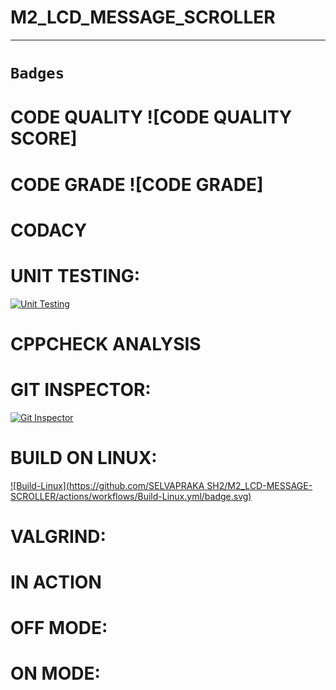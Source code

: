 # M2_LCD_MESSAGE_SCROLLER
-----------------------------------------------------------
# `Badges`
# CODE QUALITY ![CODE QUALITY SCORE]
# CODE GRADE ![CODE GRADE]

# CODACY

# UNIT TESTING:
[![Unit Testing](https://github.com/SELVAPRAKASH2/M2_LCD-MESSAGE-SCROLLER/actions/workflows/Unit%20Testing.yml/badge.svg)](https://github.com/SELVAPRAKASH2/M2_LCD-MESSAGE-SCROLLER/actions/workflows/Unit%20Testing.yml)


# CPPCHECK ANALYSIS



# GIT INSPECTOR:
[![Git Inspector](https://github.com/SELVAPRAKASH2/M2_LCD-MESSAGE-SCROLLER/actions/workflows/Git%20Inspector.yml/badge.svg)](https://github.com/SELVAPRAKASH2/M2_LCD-MESSAGE-SCROLLER/actions/workflows/Git%20Inspector.yml)



# BUILD ON LINUX:
[![Build-Linux](https://github.com/SELVAPRAKA
SH2/M2_LCD-MESSAGE-SCROLLER/actions/workflows/Build-Linux.yml/badge.svg)](https://github.com/SELVAPRAKASH2/M2_LCD-MESSAGE-SCROLLER/actions/workflows/Build-Linux.yml)



# VALGRIND:



# IN ACTION

# OFF MODE:

# ON MODE:
